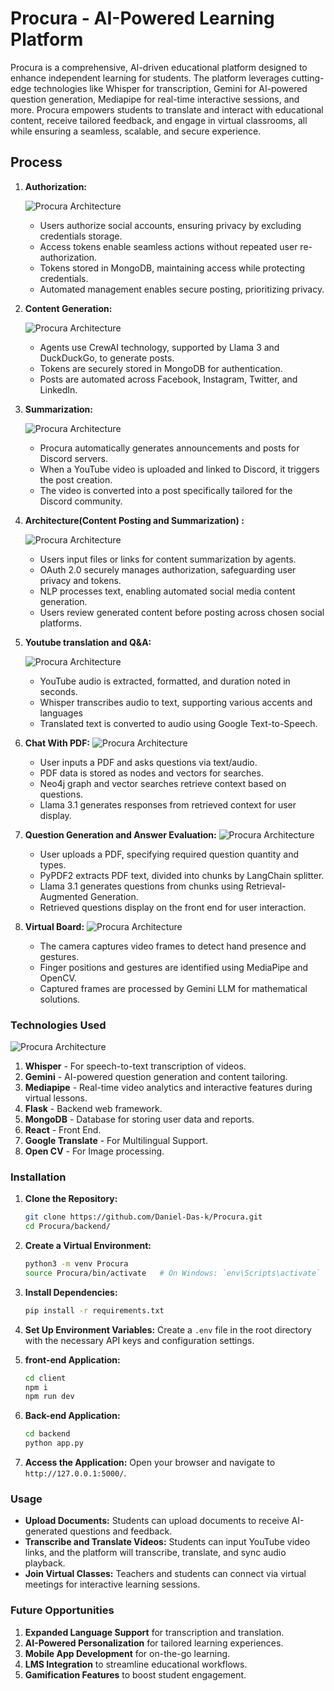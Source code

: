 # Procura - AI-Powered Learning Platform

Procura is a comprehensive, AI-driven educational platform designed to enhance independent learning for students. The platform leverages cutting-edge technologies like Whisper for transcription, Gemini for AI-powered question generation, Mediapipe for real-time interactive sessions, and more. Procura empowers students to translate and interact with educational content, receive tailored feedback, and engage in virtual classrooms, all while ensuring a seamless, scalable, and secure experience.

## Process

1. **Authorization:**

    ![Procura Architecture](images/Authorization.png)
    - Users authorize social accounts, ensuring privacy by excluding credentials storage.
    - Access tokens enable seamless actions without repeated user re-authorization.
    - Tokens stored in MongoDB, maintaining access while protecting credentials.
   - Automated management enables secure posting, prioritizing privacy.

2. **Content Generation:**

     ![Procura Architecture](images/Content.png)
    - Agents use CrewAI technology, supported by Llama 3 and DuckDuckGo, to generate posts.
    - Tokens are securely stored in MongoDB for authentication.
    - Posts are automated across Facebook, Instagram, Twitter, and LinkedIn.

3. **Summarization:**

    ![Procura Architecture](images/Summarization.png)
    - Procura automatically generates announcements and posts for Discord servers.
    - When a YouTube video is uploaded and linked to Discord, it triggers the post creation.
    - The video is converted into a post specifically tailored for the Discord community.

4. **Architecture(Content Posting and Summarization) :**

    ![Procura Architecture](images/Authorization.png)
    - Users input files or links for content summarization by agents.
    - OAuth 2.0 securely manages authorization, safeguarding user privacy and tokens.
    - NLP processes text, enabling automated social media content generation.
    - Users review generated content before posting across chosen social platforms.

5. **Youtube translation and Q&A:**

    ![Procura Architecture](images/Translation.png)
    - YouTube audio is extracted, formatted, and duration noted in seconds.
    - Whisper transcribes audio to text, supporting various accents and languages
    - Translated text is converted to audio using Google Text-to-Speech.
   
6. **Chat With PDF:**
   ![Procura Architecture](images/ChatWPDF.png)
    - User inputs a PDF and asks questions via text/audio.
    - PDF data is stored as nodes and vectors for searches.
    - Neo4j graph and vector searches retrieve context based on questions.
    - Llama 3.1 generates responses from retrieved context for user display.

7. **Question Generation and Answer Evaluation:**
   ![Procura Architecture](images/PDFQ&A.png)
    - User uploads a PDF, specifying required question quantity and types.
    - PyPDF2 extracts PDF text, divided into chunks by LangChain splitter.
    - Llama 3.1 generates questions from chunks using Retrieval-Augmented Generation.
    - Retrieved questions display on the front end for user interaction.

8. **Virtual Board:**
   ![Procura Architecture](images/PDFQ&A.png)
    - The camera captures video frames to detect hand presence and gestures.
    - Finger positions and gestures are identified using MediaPipe and OpenCV.
    - Captured frames are processed by Gemini LLM for mathematical solutions.

### Technologies Used

![Procura Architecture](images/TechStacks.png)

1. **Whisper** - For speech-to-text transcription of videos.
2. **Gemini** - AI-powered question generation and content tailoring.
3. **Mediapipe** - Real-time video analytics and interactive features during virtual lessons.
5. **Flask** - Backend web framework.
7. **MongoDB** - Database for storing user data and reports.
10. **React** - Front End.
11. **Google Translate** - For Multilingual Support.
12. **Open CV** - For Image processing.

### Installation

1. **Clone the Repository:**
   ```bash
   git clone https://github.com/Daniel-Das-k/Procura.git
   cd Procura/backend/
   ```

2. **Create a Virtual Environment:**
   ```bash
   python3 -m venv Procura
   source Procura/bin/activate   # On Windows: `env\Scripts\activate`
   ```

3. **Install Dependencies:**
   ```bash
   pip install -r requirements.txt
   ```

4. **Set Up Environment Variables:**
   Create a `.env` file in the root directory with the necessary API keys and configuration settings.

5. **front-end Application:**
   ```bash
   cd client
   npm i 
   npm run dev
   ```

6. **Back-end Application:**
    ```bash
   cd backend
   python app.py
   ```

7. **Access the Application:**
   Open your browser and navigate to `http://127.0.0.1:5000/`.

### Usage

- **Upload Documents:** Students can upload documents to receive AI-generated questions and feedback.
- **Transcribe and Translate Videos:** Students can input YouTube video links, and the platform will transcribe, translate, and sync audio playback.
- **Join Virtual Classes:** Teachers and students can connect via virtual meetings for interactive learning sessions.

### Future Opportunities

1. **Expanded Language Support** for transcription and translation.
2. **AI-Powered Personalization** for tailored learning experiences.
3. **Mobile App Development** for on-the-go learning.
4. **LMS Integration** to streamline educational workflows.
5. **Gamification Features** to boost student engagement.
